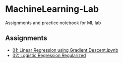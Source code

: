 # MachineLearning-Lab
Assignments and practice notebook for ML lab

## Assignments

- [01: Linear Regression using Gradient Descent.ipynb](/MachineLearning-Lab/blob/master/Assignments/ML01:%20Linear%20Regression%20using%20Gradient%20Descent.ipynb)
- [02: Logistic Regression Regularized](/MachineLearning-Lab/blob/master/Assignments/ML02:%20Logistic%20Regression%20Regularized.ipynb)
